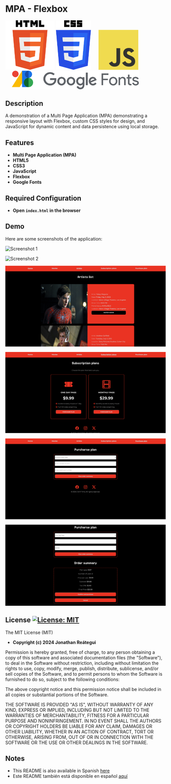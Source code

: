 # MPA - Flexbox

<p float="left">
    <img src="./assets/logo/html5-logo.png" width="155" alt="HTML5 Logo" />
    <img src="./assets/logo/css3-logo.png" width="110" alt="CSS3 Logo" />
    <img style="margin-left: 20px" src="./assets/logo/javascript-logo.png" width="125" alt="Google Fonts Logo" />
    <img style="margin-left: 20px" src="./assets/logo/google-fonts-logo.png" width="400" alt="Google Fonts Logo" />
</p>

## Description

A demonstration of a Multi Page Application (MPA) demonstrating a responsive layout with Flexbox, custom CSS styles for design, and JavaScript for dynamic content and data persistence using local storage.

## Features

- **Multi Page Application (MPA)**
- **HTML5**
- **CSS3**
- **JavaScript**
- **Flexbox**
- **Google Fonts**

## Required Configuration

- **Open `index.html` in the browser**

## Demo

Here are some screenshots of the application:

![Screenshot 1](./assets/demo/home-page.png)

![Screenshot 2](./assets/demo/movies-page.png)

![Screenshot 3](./assets/demo/artists-page.png)

![Screenshot 4](./assets/demo/subscription-plans-page.png)

![Screenshot 5](./assets/demo/purcharse-plan-page.png)

![Screenshot 6](./assets/demo/purcharse-plan-page-form-demo.png)

## License [![License: MIT](https://img.shields.io/badge/License-MIT-yellow.svg)](https://opensource.org/licenses/MIT)

The MIT License (MIT)

- **Copyright (c) 2024 Jonathan Reátegui**

Permission is hereby granted, free of charge, to any person obtaining a copy of this software and associated documentation files (the "Software"), to deal in the Software without restriction, including without limitation the rights to use, copy, modify, merge, publish, distribute, sublicense, and/or sell copies of the Software, and to permit persons to whom the Software is furnished to do so, subject to the following conditions:

The above copyright notice and this permission notice shall be included in all copies or substantial portions of the Software.

THE SOFTWARE IS PROVIDED "AS IS", WITHOUT WARRANTY OF ANY KIND, EXPRESS OR IMPLIED, INCLUDING BUT NOT LIMITED TO THE WARRANTIES OF MERCHANTABILITY, FITNESS FOR A PARTICULAR PURPOSE AND NONINFRINGEMENT. IN NO EVENT SHALL THE AUTHORS OR COPYRIGHT HOLDERS BE LIABLE FOR ANY CLAIM, DAMAGES OR OTHER LIABILITY, WHETHER IN AN ACTION OF CONTRACT, TORT OR OTHERWISE, ARISING FROM, OUT OF OR IN CONNECTION WITH THE SOFTWARE OR THE USE OR OTHER DEALINGS IN THE SOFTWARE.

## Notes

- This README is also available in Spanish  [here](README-es.md)
- Este README también está disponible en español  [aquí](README-es.md)
